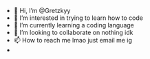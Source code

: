 - 👋 Hi, I’m @Gretzkyy
- 👀 I’m interested in trying to learn how to code
- 🌱 I’m currently learning a coding language
- 💞️ I’m looking to collaborate on nothing idk
- 📫 How to reach me lmao just email me ig
-

<!---
Gretzkyy/Gretzkyy is a ✨ special ✨ repository because its `README.md` (this file) appears on your GitHub profile.
You can click the Preview link to take a look at your changes.
--->
